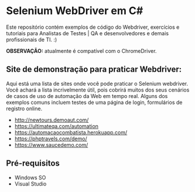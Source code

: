 Selenium WebDriver em C#
===========

Este repositório contém exemplos de código do Webdriver, exercícios e tutoriais para Analistas de Testes | QA e desenvolvedores e demais profissionais de TI. :)

**OBSERVAÇÃO:** atualmente é compatível com o ChromeDriver.

## Site de demonstração para praticar Webdriver:
Aqui está uma lista de sites onde você pode praticar o Selenium webdriver. Você achará a lista incrivelmente útil, pois cobrirá muitos dos seus cenários de casos de uso de automação da Web em tempo real. Alguns dos exemplos comuns incluem testes de uma página de login, formulários de registro online.
 
- http://newtours.demoaut.com/
- https://ultimateqa.com/automation
- https://automacaocombatista.herokuapp.com/
- https://phptravels.com/demo/
- https://www.saucedemo.com/


## Pré-requisitos
- Windows SO
- Visual Studio
